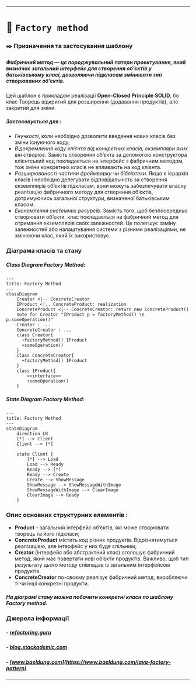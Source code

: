 ****
# :star2:  `Factory method`

### :black_nib:	Призначення та застосування шаблону
##### **Фабричний метод** — це породжувальний патерн проектування, який визначає загальний інтерфейс для створення об’єктів у батьківському класі, дозволяючи підкласам змінювати тип створюваних об’єктів.
Цей шаблон є прикладом реалізації **Open-Closed Principle SOLID**, бо клас Творець відкритий для розширення (додавання продуктів), але закритий для зміни.
##### **Застосовується для :**
- *Гнучкості*, коли необхідно дозволити введення нових класів без зміни існуючого коду;
- *Відокремлення коду клієнта від конкретних класів, екземпляри яких він створює.* Замість створення об’єкта за допомогою конструктора клієнтський код покладається на інтерфейс з фабричним методом, тож зміни конкретних класів не впливають на код клієнта.
- *Розширюваності частини фреймворку чи бібліотеки.* Якщо є ієрархія класів і необхідно делегувати відповідальність за створення екземплярів об’єктів підкласам, вони можуть забезпечувати власну реалізацію фабричного методу для створення об’єктів, дотримуючись загальної структури, визначеної батьківським класом.
- *Економлення системних ресурсів.* Замість того, щоб безпосередньо створювати об’єкти, клас покладається на фабричний метод для отримання екземплярів своїх залежностей. Це полегшує заміну залежностей або налаштування системи з різними реалізаціями, не змінюючи клас, який їх використовує.

### Діаграма класів та стану

##### Class Diagram Factory Method:
```mermaid
--- 
title: Factory Method
---
classDiagram
    Creator <|-- ConcreteCreator
    IProduct <|.. ConcreteProduct: realization
    ConcreteProduct <|-- ConcreteCreator: return new ConcreteProduct()
    note for Creator "IProduct p = factoryMethod() \n p.someOperation()"
    Creator : ...
    ConcreteCreator : ...
    class Creator{
      +factoryMethod() IProduct
      +someOperation()
    }
    class ConcreteCreator{
      +factoryMethod() IProduct
    }
    class IProduct{
        <<interface>>
        +someOperation()
    }
```

##### State Diagram Factory Method:
```mermaid
---
title: Factory Method
---
stateDiagram
    direction LR
    [*] --> Client
    Client --> [*]

    state Client {
        [*] --> Load
        Load --> Ready
        Ready --> [*]
        Ready --> Create
        Create --> ShowMessage
        ShowMessage --> ShowMessageWithImage
        ShowMessageWithImage --> ClearImage
        ClearImage --> Ready
    }
```

### Опис основних структурних елементів :
- **Product** - загальний інтерфейс об’єктів, які може створювати творець та його підкласи;
- **ConcreteProduct** містить код різних продуктів. Відрізнятимуться реалізацією, але інтерфейс у них буде спільним;
- **Creator** (інтерфейс або абстрактний клас) оголошує фабричний метод, який має повертати нові об’єкти продуктів. Важливо, щоб тип результату цього методу співпадав із загальним інтерфейсом продуктів.
- **ConcreteCreator** по-своєму реалізує фабричний метод, виробляючи ті чи інші конкретні продукти.
##### На діаграмі стану можна побачити конкретні класи по шаблону Factory method.

### Джерела інформації
##### - [refactoring.guru](https://refactoring.guru/design-patterns/factory-method)
##### - [blog.stackademic.com](https://blog.stackademic.com/design-patterns-factory-method-2f7b0733286d)
##### - [www.baeldung.com](https://www.baeldung.com/java-factory-pattern)
****

